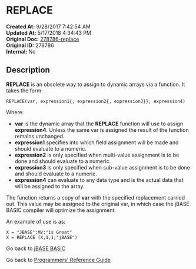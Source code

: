 # REPLACE

**Created At:** 9/28/2017 7:42:54 AM  
**Updated At:** 5/17/2018 4:34:43 PM  
**Original Doc:** [278786-replace](https://docs.jbase.com/36868-jbase-basic/278786-replace)  
**Original ID:** 278786  
**Internal:** No  

## Description

**REPLACE** is an obsolete way to assign to dynamic arrays via a function. It takes the form:

```
REPLACE(var, expression1{, expression2{, expression3}}; expression4)
```

Where:

- **var** is the dynamic array that the **REPLACE** function will use to assign **expression4**. Unless the same var is assigned the result of the function remains unchanged.
- **expression1** specifies into which field assignment will be made and should evaluate to a numeric.
- **expression2** is only specified when multi-value assignment is to be done and should evaluate to a numeric.
- **expression3** is only specified when sub-value assignment is to be done and should evaluate to a numeric.
- **expression4** can evaluate to any data type and is the actual data that will be assigned to the array.

The function returns a copy of **var** with the specified replacement carried out. This value may be assigned to the original var, in which case the jBASE BASIC compiler will optimize the assignment.

An example of use is as:

```
X = "JBASE":MV:"is Great"
X = REPLACE (X,1,1;"jBASE")
```

Go back to [jBASE BASIC](./../jbase-basic-programmers-reference-guide)

Go back to [Programmers' Reference Guide](./../../reference-guides/jbc/README.md)

  
<PageFooter />
